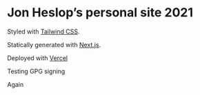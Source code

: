 # Jon Heslop’s personal site 2021

Styled with [Tailwind CSS].

Statically generated with [Next.js].

Deployed with [Vercel]

Testing GPG signing

Again

[tailwind css]: https://tailwindcss.com/
[next.js]: https://nextjs.org/
[vercel]: https://vercel.com/
